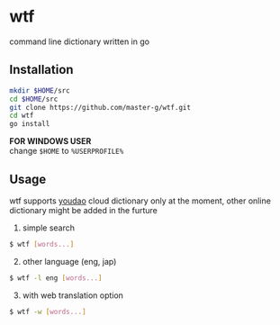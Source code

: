# wtf
command line dictionary written in go

## Installation

```sh
mkdir $HOME/src
cd $HOME/src
git clone https://github.com/master-g/wtf.git
cd wtf
go install
```

**FOR WINDOWS USER**  
change `$HOME` to `%USERPROFILE%`  

## Usage

wtf supports [youdao](http://www.youdao.com/) cloud dictionary only at the moment, other online dictionary might be added in the furture  

1. simple search  

```sh
$ wtf [words...]
```

2. other language (eng, jap)  

```sh
$ wtf -l eng [words...]
```

3. with web translation option  

```sh
$ wtf -w [words...]
```
